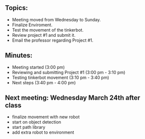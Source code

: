 ## Topics:
- Meeting moved from Wednesday to Sunday.
- Finalize Enviroment.
- Test the movement of the tinkerbot.
- Review project #1 and submit it.
- Email the professor regarding Project #1.

## Minutes:
- Meeting started (3:00 pm)
- Reviewing and submitting Project #1 (3:00 pm - 3:10 pm)
- Testing tinkerbot movement (3:10 pm - 3:40 pm)
- Next steps (3:40 pm - 4:00 pm)

## Next meeting: Wednesday March 24th after class
- finalize movement with new robot  
- start on object detection  
- start path library  
- add extra robot to environment  
